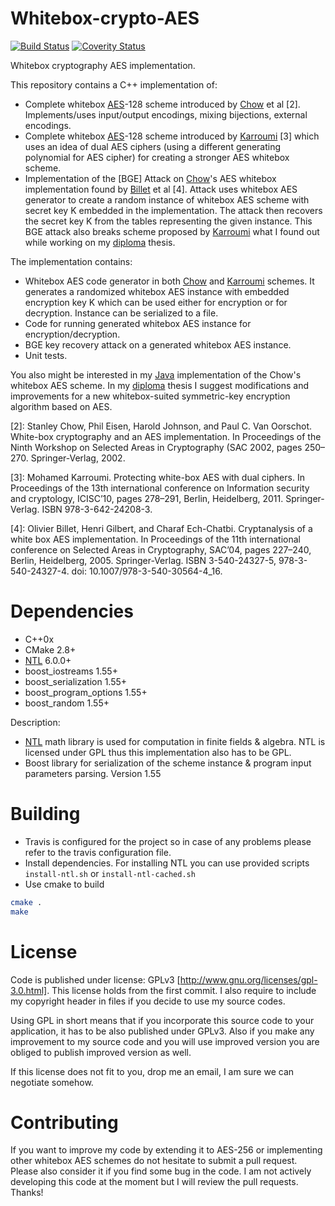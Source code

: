 Whitebox-crypto-AES
===================
[![Build Status](https://travis-ci.org/ph4r05/Whitebox-crypto-AES.svg?branch=master)](https://travis-ci.org/ph4r05/Whitebox-crypto-AES)
[![Coverity Status](https://scan.coverity.com/projects/7179/badge.svg)](https://scan.coverity.com/projects/ph4r05-whitebox-crypto-aes)

Whitebox cryptography AES implementation.

This repository contains a C++ implementation of:
 * Complete whitebox [AES]-128 scheme introduced by [Chow] et al [2]. Implements/uses input/output encodings, mixing bijections, external encodings.
 * Complete whitebox [AES]-128 scheme introduced by [Karroumi] [3] which uses an idea of dual AES ciphers (using a different generating polynomial for AES cipher) for creating a stronger AES whitebox scheme.
 * Implementation of the [BGE] Attack on [Chow]'s AES whitebox implementation found by [Billet] et al [4]. Attack uses whitebox AES generator to create a random instance of whitebox AES scheme with secret key K embedded in the implementation. The attack then recovers the secret key K from the tables representing the given instance. This BGE attack also breaks scheme proposed by [Karroumi] what I found out while working on my [diploma] thesis.
 
The implementation contains:
 * Whitebox AES code generator in both [Chow] and [Karroumi] schemes. It generates a randomized whitebox AES instance with embedded encryption key K which can be used either for encryption or for decryption. Instance can be serialized to a file. 
 * Code for running generated whitebox AES instance for encryption/decryption.
 * BGE key recovery attack on a generated whitebox AES instance.
 * Unit tests.
 
You also might be interested in my [Java] implementation of the Chow's whitebox AES scheme.
In my [diploma] thesis I suggest modifications and improvements for a new whitebox-suited symmetric-key encryption algorithm based on AES.


[AES]: http://csrc.nist.gov/archive/aes/rijndael/Rijndael-ammended.pdf
[Chow]: http://citeseerx.ist.psu.edu/viewdoc/summary?doi=10.1.1.59.7710
[Karroumi]: http://dl.acm.org/citation.cfm?id=2041060
[Billet]: http://bo.blackowl.org/s/papers/waes.pdf
[diploma]: http://is.muni.cz/th/325219/fi_m/thesis.pdf
[Java]: https://github.com/ph4r05/Whitebox-crypto-AES-java

[2]: Stanley Chow, Phil Eisen, Harold Johnson, and Paul C. Van Oorschot. White-box cryptography and an AES implementation. In Proceedings of the Ninth Workshop on Selected Areas in Cryptography (SAC 2002, pages 250–270. Springer-Verlag, 2002.

[3]: Mohamed Karroumi. Protecting white-box AES with dual ciphers. In Proceedings of the 13th international conference on Information security and cryptology, ICISC’10, pages 278–291, Berlin, Heidelberg, 2011. Springer-Verlag. ISBN 978-3-642-24208-3. 

[4]: Olivier Billet, Henri Gilbert, and Charaf Ech-Chatbi. Cryptanalysis of a white box AES implementation. In Proceedings of the 11th international conference on Selected Areas in Cryptography, SAC’04, pages 227–240, Berlin, Heidelberg, 2005. Springer-Verlag. ISBN 3-540-24327-5, 978-3-540-24327-4. doi: 10.1007/978-3-540-30564-4_16.

Dependencies
=======
* C++0x
* CMake 2.8+
* [NTL] 6.0.0+
* boost_iostreams 1.55+
* boost_serialization 1.55+
* boost_program_options 1.55+
* boost_random 1.55+

Description:
* [NTL] math library is used for computation in finite fields & algebra. NTL is licensed under GPL thus this implementation also has to be GPL.
* Boost library for serialization of the scheme instance & program input parameters parsing. Version 1.55

[NTL]: http://www.shoup.net/ntl/

Building
=======
* Travis is configured for the project so in case of any problems please refer to the travis configuration file.
* Install dependencies. For installing NTL you can use provided scripts `install-ntl.sh` or `install-ntl-cached.sh`
* Use cmake to build
```bash
cmake .
make
```

License
=======
Code is published under license: GPLv3 [http://www.gnu.org/licenses/gpl-3.0.html]. This license holds from the first commit.
I also require to include my copyright header in files if you decide to use my source codes.

Using GPL in short means that if you incorporate this source code to your application, it has to be also published under GPLv3. Also if you make any improvement to my source code and you will use improved version you are obliged to publish improved version as well.

If this license does not fit to you, drop me an email, I am sure we can negotiate somehow.

Contributing
=======
If you want to improve my code by extending it to AES-256 or implementing other whitebox AES schemes do not hesitate to submit a pull request. Please also consider it if you find some bug in the code. I am not actively developing this code at the moment but I will review the pull requests. Thanks!

